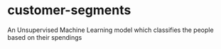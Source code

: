 # customer-segments
An Unsupervised Machine Learning model which classifies the people based on their spendings
